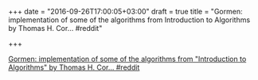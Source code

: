 +++
date = "2016-09-26T17:00:05+03:00"
draft = true
title = "Gormen: implementation of some of the algorithms from Introduction to Algorithms by Thomas H. Cor…  #reddit"

+++

<p><a href="https://t.co/fCDYd1e3Dx">Gormen: implementation of some of the algorithms from "Introduction to Algorithms" by Thomas H. Cor…  #reddit</a></p>
